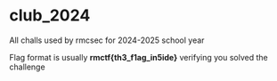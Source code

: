 # club_2024
All challs used by rmcsec for 2024-2025 school year

Flag format is usually **rmctf{th3_f1ag_in5ide}** verifying you solved the challenge
